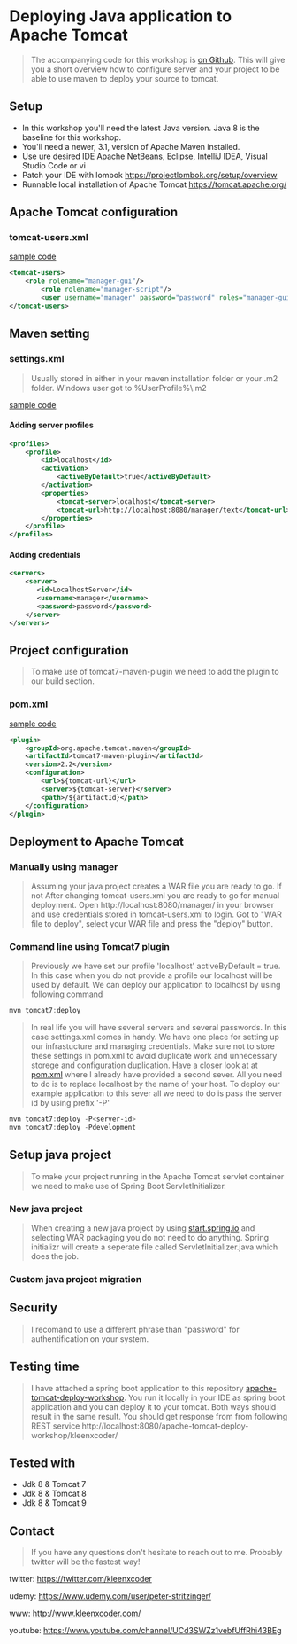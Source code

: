 # Deploying Java application to Apache Tomcat
> The accompanying code for this workshop is [on Github](https://github.com/kleenxcoder/apache-tomcat-deploy-workshop). 
This will give you a short overview how to configure server and your project to be able to use maven to deploy your source to tomcat.

## Setup
- In this workshop you'll need the latest Java version. Java 8 is the baseline for this workshop.
- You'll need a newer, 3.1, version of Apache Maven installed.
- Use ure desired IDE Apache NetBeans, Eclipse, IntelliJ IDEA, Visual Studio Code or vi
- Patch your IDE with lombok https://projectlombok.org/setup/overview
- Runnable local installation of Apache Tomcat https://tomcat.apache.org/

## Apache Tomcat configuration

### tomcat-users.xml

[sample code](config/apache-tomcat/tomcat-users.xml)

```xml
<tomcat-users>
    <role rolename="manager-gui"/>  
        <role rolename="manager-script"/>   
        <user username="manager" password="password" roles="manager-gui,manager-script" />  
</tomcat-users>
```

## Maven setting

### settings.xml
> Usually stored in either in your maven installation folder or your .m2 folder. Windows user got to %UserProfile%\\.m2

[sample code](config/apache-maven/settings.xml)

#### Adding server profiles

```xml
<profiles>
	<profile>
		<id>localhost</id>
		<activation>
			<activeByDefault>true</activeByDefault>
		</activation>
		<properties>
			<tomcat-server>localhost</tomcat-server>
			<tomcat-url>http://localhost:8080/manager/text</tomcat-url>
		</properties>
	</profile>
</profiles>
```

#### Adding credentials

```xml
<servers>  
    <server>
       <id>LocalhostServer</id>
       <username>manager</username>
       <password>password</password>
    </server>
</servers>
```

## Project configuration
> To make use of tomcat7-maven-plugin we need to add the plugin to our build section.

### pom.xml

[sample code](code-java/apache-tomcat-deploy-workshop/pom.xml)

```xml
<plugin>
	<groupId>org.apache.tomcat.maven</groupId>
	<artifactId>tomcat7-maven-plugin</artifactId>
	<version>2.2</version>
	<configuration>
		<url>${tomcat-url}</url>
		<server>${tomcat-server}</server>
		<path>/${artifactId}</path>
	</configuration>
</plugin>
```

## Deployment to Apache Tomcat

### Manually using manager
> Assuming your java project creates a WAR file you are ready to go. If not  After changing tomcat-users.xml you are ready to go for manual deployment. Open http://localhost:8080/manager/ in your browser and use credentials stored in tomcat-users.xml to login. Got to "WAR file to deploy", select your WAR file and press the "deploy" button.

### Command line using Tomcat7 plugin
> Previously we have set our profile 'localhost' activeByDefault = true. In this case when you do not provide a profile our localhost will be used by default. We can deploy our application to localhost by using following command

```powershell
mvn tomcat7:deploy
```

> In real life you will have several servers and several passwords. In this case settings.xml comes in handy. We have one place for setting up our infrastucture and managing credentials. Make sure not to store these settings in pom.xml to avoid duplicate work and unnecessary storege and configuration duplication. 
Have a closer look at at [pom.xml](code-java/apache-tomcat-deploy-workshop/pom.xml) where I already have provided a second sever. All you need to do is to replace localhost by the name of your host. To deploy our example application to this sever all we need to do is pass the server id by using prefix '-P'

```powershell
mvn tomcat7:deploy -P<server-id>
mvn tomcat7:deploy -Pdevelopment
```

## Setup java project
> To make your project running in the Apache Tomcat servlet container we need to make use of Spring Boot ServletInitializer.

### New java project
> When creating a new java project by using [start.spring.io](https://start.spring.io/) and selecting WAR packaging you do not need to do anything. Spring initializr will create a seperate file called ServletInitializer.java which does the job.

### Custom java project migration

## Security
> I recomand to use a different phrase than "password" for authentification on your system.

## Testing time
> I have attached a spring boot application to this repository [apache-tomcat-deploy-workshop](code-java/apache-tomcat-deploy-workshop/). You run it locally in your IDE as spring boot application and you can deploy it to your tomcat. Both ways should result in the same result. You should get response from from following REST service http://localhost:8080/apache-tomcat-deploy-workshop/kleenxcoder/


## Tested with
- Jdk 8 & Tomcat 7
- Jdk 8 & Tomcat 8
- Jdk 8 & Tomcat 9

## Contact
> If you have any questions don't hesitate to reach out to me. Probably twitter will be the fastest way!

twitter: https://twitter.com/kleenxcoder

udemy: https://www.udemy.com/user/peter-stritzinger/

www: http://www.kleenxcoder.com/

youtube: https://www.youtube.com/channel/UCd3SWZz1vebfUffRhi43BEg
